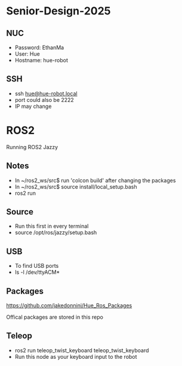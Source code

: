 ﻿# Senior-Design-2025

## NUC
* Password: EthanMa
* User: Hue
* Hostname: hue-robot

## SSH
* ssh hue@hue-robot.local
* port could also be 2222
* IP may change

<h1>ROS2</h1>
Running ROS2 Jazzy

## Notes
* In ~/ros2_ws/src$ run 'colcon build' after changing the packages
* In ~/ros2_ws/src$ source install/local_setup.bash
* ros2 run <package> <node>

## Source
* Run this first in every terminal
* source /opt/ros/jazzy/setup.bash

## USB
* To find USB ports
* ls -l /dev/ttyACM*

## Packages
https://github.com/jakedonnini/Hue_Ros_Packages


Offical packages are stored in this repo

## Teleop
* ros2 run teleop_twist_keyboard teleop_twist_keyboard
* Run this node as your keyboard input to the robot

